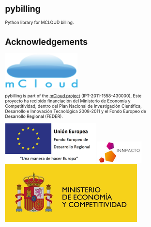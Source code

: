 pybilling
=========

Python library for MCLOUD billing.

# Acknowledgements

![mCloud project](logos/mcloud.png)

pybilling is part of the [mCloud project](http://innovation.logica.com.es/web/mcloud) (IPT-2011-1558-430000), Este proyecto ha recibido financiación del Ministerio de Economía y Competitividad, dentro del Plan Nacional de Investigación Científica, Desarrollo e Innovación Tecnológica 2008-2011 y el Fondo Europeo de Desarrollo Regional (FEDER).

![FEDER: Una manera de hacer Europa](logos/feder.png)
![Innpacto](logos/inn.jpg)
![Ministerio de Economía y Competitividad](logos/mec.jpg)
